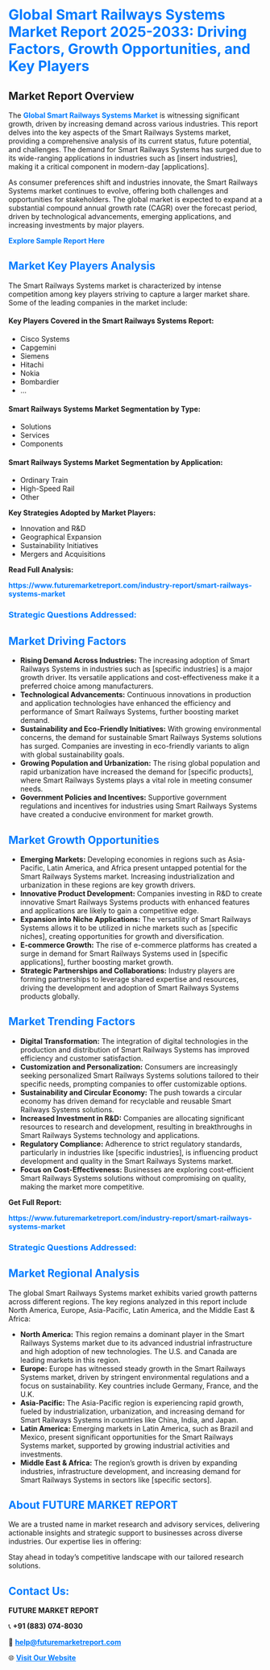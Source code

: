 <h1 style="color: #007BFF;">Global Smart Railways Systems Market Report 2025-2033: Driving Factors, Growth Opportunities, and Key Players</h1>

<section id="overview">
<h2>Market Report Overview</h2>
<p>The <a href="https://www.futuremarketreport.com/industry-report/smart-railways-systems-market" style="color: #007BFF; text-decoration: none;"><strong>Global Smart Railways Systems Market</strong></a> is witnessing significant growth, driven by increasing demand across various industries. This report delves into the key aspects of the Smart Railways Systems market, providing a comprehensive analysis of its current status, future potential, and challenges. The demand for Smart Railways Systems has surged due to its wide-ranging applications in industries such as [insert industries], making it a critical component in modern-day [applications].</p>
<p>As consumer preferences shift and industries innovate, the Smart Railways Systems market continues to evolve, offering both challenges and opportunities for stakeholders. The global market is expected to expand at a substantial compound annual growth rate (CAGR) over the forecast period, driven by technological advancements, emerging applications, and increasing investments by major players.</p>
</section>

<section id="overview">
<p><a href="https://www.futuremarketreport.com/request-sample/reportId=96841" style="color: #007BFF; text-decoration: none;"><strong>Explore Sample Report Here</strong></a></p>
</section>

<section id="key-players">
<h2 style="color: #007BFF;">Market Key Players Analysis</h2>
<p>The Smart Railways Systems market is characterized by intense competition among key players striving to capture a larger market share. Some of the leading companies in the market include:</p>
<h4>Key Players Covered in the Smart Railways Systems Report:</h4>
<ul><li>Cisco Systems</li><li>Capgemini</li><li>Siemens</li><li>Hitachi</li><li>Nokia</li><li>Bombardier</li><li>...</li></ul>
<h4>Smart Railways Systems Market Segmentation by Type:</h4>
<ul><li>Solutions</li><li>Services</li><li>Components</li></ul>

<h4>Smart Railways Systems Market Segmentation by Application:</h4>
<ul><li>Ordinary Train</li><li>High-Speed Rail</li><li>Other</li></ul>
<p><strong>Key Strategies Adopted by Market Players:</strong></p>
<ul>
<li>Innovation and R&D</li>
<li>Geographical Expansion</li>
<li>Sustainability Initiatives</li>
<li>Mergers and Acquisitions</li>
</ul>
</section>

<section>
<p><strong>Read Full Analysis: </strong></p><a href="https://www.futuremarketreport.com/industry-report/smart-railways-systems-market" style="color: #007BFF; text-decoration: none;"><strong>https://www.futuremarketreport.com/industry-report/smart-railways-systems-market</strong></a>
<h3 style="color: #007BFF;">Strategic Questions Addressed:</h3>
</section>

<section id="driving-factors">
<h2 style="color: #007BFF;">Market Driving Factors</h2>
<ul>
<li><strong>Rising Demand Across Industries:</strong> The increasing adoption of Smart Railways Systems in industries such as [specific industries] is a major growth driver. Its versatile applications and cost-effectiveness make it a preferred choice among manufacturers.</li>
<li><strong>Technological Advancements:</strong> Continuous innovations in production and application technologies have enhanced the efficiency and performance of Smart Railways Systems, further boosting market demand.</li>
<li><strong>Sustainability and Eco-Friendly Initiatives:</strong> With growing environmental concerns, the demand for sustainable Smart Railways Systems solutions has surged. Companies are investing in eco-friendly variants to align with global sustainability goals.</li>
<li><strong>Growing Population and Urbanization:</strong> The rising global population and rapid urbanization have increased the demand for [specific products], where Smart Railways Systems plays a vital role in meeting consumer needs.</li>
<li><strong>Government Policies and Incentives:</strong> Supportive government regulations and incentives for industries using Smart Railways Systems have created a conducive environment for market growth.</li>
</ul>
</section>

<section id="growth-opportunities">
<h2 style="color: #007BFF;">Market Growth Opportunities</h2>
<ul>
<li><strong>Emerging Markets:</strong> Developing economies in regions such as Asia-Pacific, Latin America, and Africa present untapped potential for the Smart Railways Systems market. Increasing industrialization and urbanization in these regions are key growth drivers.</li>
<li><strong>Innovative Product Development:</strong> Companies investing in R&D to create innovative Smart Railways Systems products with enhanced features and applications are likely to gain a competitive edge.</li>
<li><strong>Expansion into Niche Applications:</strong> The versatility of Smart Railways Systems allows it to be utilized in niche markets such as [specific niches], creating opportunities for growth and diversification.</li>
<li><strong>E-commerce Growth:</strong> The rise of e-commerce platforms has created a surge in demand for Smart Railways Systems used in [specific applications], further boosting market growth.</li>
<li><strong>Strategic Partnerships and Collaborations:</strong> Industry players are forming partnerships to leverage shared expertise and resources, driving the development and adoption of Smart Railways Systems products globally.</li>
</ul>
</section>

<section id="trending-factors">
<h2 style="color: #007BFF;">Market Trending Factors</h2>
<ul>
<li><strong>Digital Transformation:</strong> The integration of digital technologies in the production and distribution of Smart Railways Systems has improved efficiency and customer satisfaction.</li>
<li><strong>Customization and Personalization:</strong> Consumers are increasingly seeking personalized Smart Railways Systems solutions tailored to their specific needs, prompting companies to offer customizable options.</li>
<li><strong>Sustainability and Circular Economy:</strong> The push towards a circular economy has driven demand for recyclable and reusable Smart Railways Systems solutions.</li>
<li><strong>Increased Investment in R&D:</strong> Companies are allocating significant resources to research and development, resulting in breakthroughs in Smart Railways Systems technology and applications.</li>
<li><strong>Regulatory Compliance:</strong> Adherence to strict regulatory standards, particularly in industries like [specific industries], is influencing product development and quality in the Smart Railways Systems market.</li>
<li><strong>Focus on Cost-Effectiveness:</strong> Businesses are exploring cost-efficient Smart Railways Systems solutions without compromising on quality, making the market more competitive.</li>
</ul>
</section>

<section>
<p><strong>Get Full Report: </strong></p><a href="https://www.futuremarketreport.com/industry-report/smart-railways-systems-market" style="color: #007BFF; text-decoration: none;"><strong>https://www.futuremarketreport.com/industry-report/smart-railways-systems-market</strong></a>
<h3 style="color: #007BFF;">Strategic Questions Addressed:</h3>
</section>


<section id="regional-analysis">
<h2 style="color: #007BFF;">Market Regional Analysis</h2>
<p>The global Smart Railways Systems market exhibits varied growth patterns across different regions. The key regions analyzed in this report include North America, Europe, Asia-Pacific, Latin America, and the Middle East & Africa:</p>
<ul>
<li><strong>North America:</strong> This region remains a dominant player in the Smart Railways Systems market due to its advanced industrial infrastructure and high adoption of new technologies. The U.S. and Canada are leading markets in this region.</li>
<li><strong>Europe:</strong> Europe has witnessed steady growth in the Smart Railways Systems market, driven by stringent environmental regulations and a focus on sustainability. Key countries include Germany, France, and the U.K.</li>
<li><strong>Asia-Pacific:</strong> The Asia-Pacific region is experiencing rapid growth, fueled by industrialization, urbanization, and increasing demand for Smart Railways Systems in countries like China, India, and Japan.</li>
<li><strong>Latin America:</strong> Emerging markets in Latin America, such as Brazil and Mexico, present significant opportunities for the Smart Railways Systems market, supported by growing industrial activities and investments.</li>
<li><strong>Middle East & Africa:</strong> The region’s growth is driven by expanding industries, infrastructure development, and increasing demand for Smart Railways Systems in sectors like [specific sectors].</li>
</ul>
</section>

<footer>
<h2 style="color: #007BFF;">About FUTURE MARKET REPORT</h2>
<p>We are a trusted name in market research and advisory services, delivering actionable insights and strategic support to businesses across diverse industries. Our expertise lies in offering:</p>

<p>Stay ahead in today’s competitive landscape with our tailored research solutions.</p>

<h2 style="color: #007BFF;">Contact Us:</h2>
<p><strong>FUTURE MARKET REPORT</strong></p>
<p>📞 <strong>+91 (883) 074-8030</strong></p>
<p>📧 <strong><a href="mailto:help@futuremarketreport.com" style="color: #007BFF;">help@futuremarketreport.com</a></strong></p>
<p>🌐 <strong><a href="https://www.futuremarketreport.com/" style="color: #007BFF;">Visit Our Website</a></strong></p>
</footer>